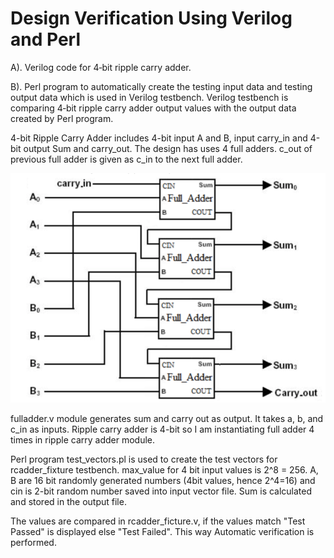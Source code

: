 # Design Verification Using Verilog and Perl

A). Verilog code for 4‐bit ripple carry adder.

B). Perl program to automatically create the testing input data and testing output data which is used in Verilog testbench. Verilog testbench is comparing 4‐bit ripple carry adder output values with the output data created by Perl program.

4-bit Ripple Carry Adder includes 4-bit input A and B, input carry_in and 4-bit output Sum and carry_out. The design has uses 4 full adders. c_out of previous full adder is given as c_in to the next full adder. 

![Screenshot](RC.png)

fulladder.v module generates sum and carry out as output. It takes a, b, and c_in as inputs. Ripple carry adder is 4-bit so I am instantiating full adder 4 times in ripple carry adder module. 

Perl program test_vectors.pl is used to create the test vectors for rcadder_fixture testbench. max_value for 4 bit input values is 2^8 = 256. A, B are 16 bit randomly generated numbers (4bit values, hence 2^4=16) and cin is 2-bit random number saved into input vector file. Sum is calculated and stored in the output file. 

The values are compared in rcadder_ficture.v, if the values match "Test Passed" is displayed else "Test Failed". This way Automatic verification is performed.  
